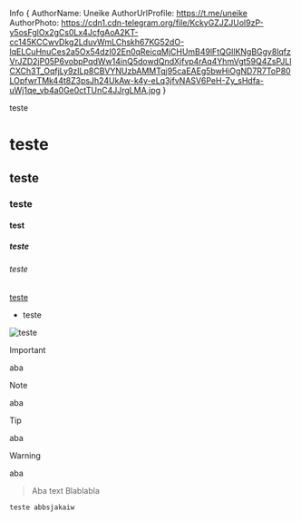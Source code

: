 Info {
  AuthorName: Uneike
  AuthorUrlProfile: https://t.me/uneike
  AuthorPhoto: https://cdn1.cdn-telegram.org/file/KckyGZJZJUol9zP-y5osFglOx2gCs0Lx4JcfgAoA2KT-cc145KCCwvDkg2LduvWmLChskh67KG52dO-lqELCuHnuCes2a5Ox54dzI02En0qReicqMjCHUmB49lFtQGllKNgBGgy8lqfzVrJZD2jP05P6vobpPqdWw14inQ5dowdQndXjfvp4rAq4YhmVgt59Q4ZsPJLlCXCh3T_OqfjLy9zILp8CBVYNUzbAMMTqj95caEAEg5bwHiOgND7R7ToP80LOpfwrTMk44t8Z3psJh24UkAw-k4y-eLq3jfvNASV6PeH-Zy_sHdfa-uWj1qe_vb4a0Ge0ctTUnC4JJrgLMA.jpg
}

teste
# teste
## teste
### teste
#### test
##### teste
###### teste
[teste](https//google.com)
- teste

![teste](https://www.google.com.br/images/branding/googlelogo/2x/googlelogo_color_160x56dp.png)

> [!IMPORTANT]
> aba

> [!NOTE]
> aba

> [!TIP]
> aba

> [!WARNING]
> aba 

> Aba text
> Blablabla

```
teste abbsjakaiw
```


